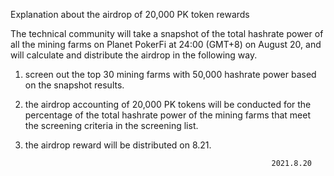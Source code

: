 Explanation about the airdrop of 20,000 PK token rewards

The technical community will take a snapshot of the total hashrate power of all the mining farms on Planet PokerFi at 24:00 (GMT+8) on August 20, and will calculate and distribute the airdrop in the following way.

1. screen out the top 30 mining farms with 50,000 hashrate power based on the snapshot results.

2. the airdrop accounting of 20,000 PK tokens will be conducted for the percentage of the total hashrate power of the mining farms that meet the screening criteria in the screening list.

3. the airdrop reward will be distributed on 8.21.

                                                              2021.8.20
